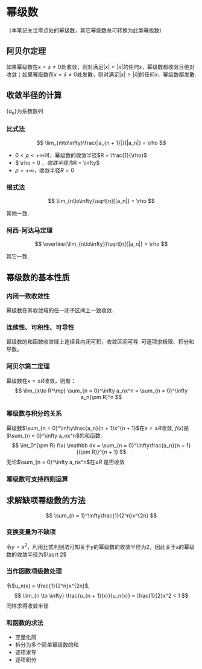 # 幂级数

（本笔记关注零点处的幂级数，其它幂级数总可转换为此类幂级数）

## 阿贝尔定理

如果幂级数在$x = \bar x \ne 0$处收敛，则对满足$|x| \lt |\bar x|$的任何$x$，幂级数都收敛且绝对收敛；如果幂级数在$x = \bar x \ne 0$处发散，则对满足$|x| \gt |\bar x|$的任何$x$，幂级数都发散.

## 收敛半径的计算

$\{a_n\}$为系数数列

### 比式法

$$
\lim_{n\to\infty}\frac{|a_{n + 1}|}{|a_n|} = \rho
$$

- $0 \lt \rho \lt +\infty$时，幂级数的收敛半径$R = \frac{1}{\rho}$
- $ \rho = 0 $，收敛半径为$R = \infty$
- $\rho = +\infty$，收敛半径$R = 0$

### 根式法

$$
\lim_{n\to\infty}\sqrt[n]{|a_n|} = \rho
$$

其他一致.

### 柯西-阿达马定理

$$
\overline{\lim_{n\to\infty}}\sqrt[n]{|a_n|} = \rho
$$

其它一致.

## 幂级数的基本性质

### 内闭一致收敛性

幂级数在其收敛域的任一闭子区间上一致收敛.

### 连续性、可积性、可导性

幂级数的和函数收敛域上连续且内闭可积，收敛区间可导. 可逐项求极限、积分和导数。

### 阿贝尔第二定理

幂级数在$x = \pm R$收敛，则有：
$$
\lim_{x\to R^\mp} \sum_{n = 0}^\infty a_nx^n = \sum_{n = 0}^\infty a_n(\pm R)^n
$$

### 幂级数与积分的关系

幂级数$\sum_{n = 0}^\infty\frac{a_n}{n + 1}x^{n + 1}$在$x = \pm R$收敛, $f(x)$是$\sum_{n = 0}^\infty a_nx^n$的和函数:
$$
\int_0^{\pm R} f(x) \mathbb dx = \sum_{n = 0}^\infty\frac{a_n}{n + 1} {(\pm R)}^{n + 1}
$$
无论$\sum_{n = 0}^\infty a_nx^n$在$\pm R$ 是否收敛

### 幂级数可支持四则运算

## 求解缺项幂级数的方法

$$
\sum_{n = 1}^\infty\frac{1}{2^n}x^{2n}
$$

### 变换变量为不缺项

令$y = x^2$，利用比式判别法可知关于$y$的幂级数的收敛半径为$2$，因此关于$x$的幂级数的收敛半径为$\sqrt 2$

### 当作函数项级数处理

令$u_n(x) = \frac{1}{2^n}x^{2n}$, 
$$
\lim_{n \to \infty} \frac{u_{n + 1}(x)}{u_n(x)} = \frac{1}{2}x^2 < 1
$$
同样求得收敛半径

### 和函数的求法

- 变量化简
- 拆分为多个简单幂级数的和
- 逐项求导
- 逐项积分

